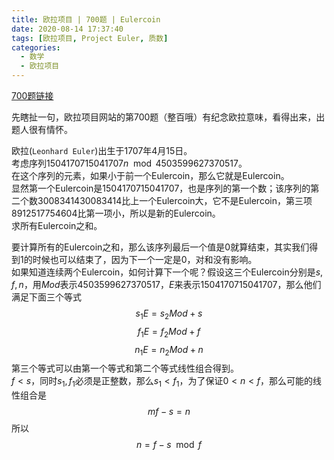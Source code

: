 ```yaml
---
title: 欧拉项目 | 700题 | Eulercoin
date: 2020-08-14 17:37:40
tags: [欧拉项目, Project Euler, 质数]
categories:
  - 数学
  - 欧拉项目
---
```

[700题链接](https://projecteuler.net/problem=700 "Problem 700 - Project Euler")

先瞎扯一句，欧拉项目网站的第700题（整百哦）有纪念欧拉意味，看得出来，出题人很有情怀。

欧拉(`Leonhard Euler`)出生于1707年4月15日。  
考虑序列$1504170715041707n \mod 4503599627370517$。  
在这个序列的元素，如果小于前一个Eulercoin，那么它就是Eulercoin。  
显然第一个Eulercoin是1504170715041707，也是序列的第一个数；该序列的第二个数3008341430083414比上一个Eulercoin大，它不是Eulercoin，第三项8912517754604比第一项小，所以是新的Eulercoin。  
求所有Eulercoin之和。

<!-- more -->

要计算所有的Eulercoin之和，那么该序列最后一个值是0就算结束，其实我们得到1的时候也可以结束了，因为下一个一定是0，对和没有影响。  
如果知道连续两个Eulercoin，如何计算下一个呢？假设这三个Eulercoin分别是$s,f,n$，用$Mod$表示4503599627370517，$E$来表示1504170715041707，那么他们满足下面三个等式
$$s_1E=s_2Mod+s$$
$$f_1E=f_2Mod+f$$
$$n_1E=n_2Mod+n$$
第三个等式可以由第一个等式和第二个等式线性组合得到。  
$f<s$，同时$s_1,f_1$必须是正整数，那么$s_1<f_1$，为了保证$0<n<f$，那么可能的线性组合是
$$mf-s=n$$
所以
$$n=f-s\mod f$$
